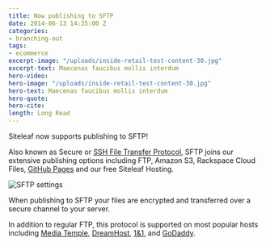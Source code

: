 ```yaml
---
title: Now publishing to SFTP
date: 2014-06-13 14:35:00 Z
categories:
- branching-out
tags:
- ecommerce
excerpt-image: "/uploads/inside-retail-test-content-30.jpg"
excerpt-text: Maecenas faucibus mollis interdum
hero-video: 
hero-image: "/uploads/inside-retail-test-content-30.jpg"
hero-text: Maecenas faucibus mollis interdum
hero-quote:
hero-cite:
length: Long Read
---
```


Siteleaf now supports publishing to SFTP! 

Also known as Secure or [SSH File Transfer Protocol](http://en.wikipedia.org/wiki/SSH_File_Transfer_Protocol), SFTP joins our extensive publishing options including FTP, Amazon S3, Rackspace Cloud Files, [GitHub Pages](/blog/github-pages) and our free Siteleaf Hosting.

![SFTP settings](/uploads/sftp-clip.png)


When publishing to SFTP your files are encrypted and transferred over a secure channel to your server.

In addition to regular FTP, this protocol is supported on most popular hosts including [Media Temple](http://mediatemple.net), [DreamHost](http://www.dreamhost.com), [1&1](http://www.1and1.com), and [GoDaddy](http://www.godaddy.com).
